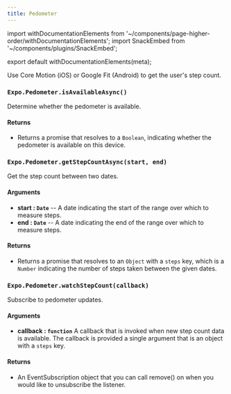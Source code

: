 ```yaml
---
title: Pedometer
---
```


import withDocumentationElements from '~/components/page-higher-order/withDocumentationElements';
import SnackEmbed from '~/components/plugins/SnackEmbed';

export default withDocumentationElements(meta);

Use Core Motion (iOS) or Google Fit (Android) to get the user's step count.

<SnackEmbed snackId="S1gdfOb4Z" />

### `Expo.Pedometer.isAvailableAsync()`

Determine whether the pedometer is available.

#### Returns

- Returns a promise that resolves to a `Boolean`, indicating whether the pedometer is available on this device.

### `Expo.Pedometer.getStepCountAsync(start, end)`

Get the step count between two dates.

#### Arguments

- **start : `Date`** -- A date indicating the start of the range over which to measure steps.
- **end : `Date`** -- A date indicating the end of the range over which to measure steps.

#### Returns

- Returns a promise that resolves to an `Object` with a `steps` key, which is a `Number` indicating the number of steps taken between the given dates.

### `Expo.Pedometer.watchStepCount(callback)`

Subscribe to pedometer updates.

#### Arguments

- **callback : `function`** A callback that is invoked when new step count data is available. The callback is provided a single argument that is an object with a `steps` key.

#### Returns

- An EventSubscription object that you can call remove() on when you would like to unsubscribe the listener.

